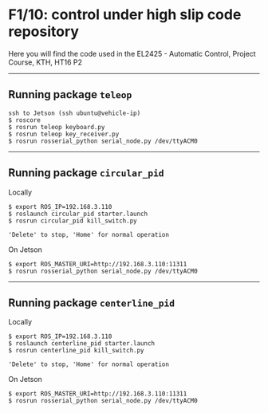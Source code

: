 # F1/10: control under high slip code repository

Here you will find the code used in the EL2425 - Automatic Control, Project Course, KTH, HT16 P2

---

## Running package `teleop`

```
ssh to Jetson (ssh ubuntu@vehicle-ip)
$ roscore
$ rosrun teleop keyboard.py
$ rosrun teleop key_receiver.py
$ rosrun rosserial_python serial_node.py /dev/ttyACM0
```

---

## Running package `circular_pid`

Locally

```
$ export ROS_IP=192.168.3.110
$ roslaunch circular_pid starter.launch
$ rosrun circular_pid kill_switch.py

'Delete' to stop, 'Home' for normal operation

```
On Jetson

```
$ export ROS_MASTER_URI=http://192.168.3.110:11311
$ rosrun rosserial_python serial_node.py /dev/ttyACM0
```

---

## Running package `centerline_pid`

Locally

```
$ export ROS_IP=192.168.3.110
$ roslaunch centerline_pid starter.launch
$ rosrun centerline_pid kill_switch.py

'Delete' to stop, 'Home' for normal operation

```
On Jetson

```
$ export ROS_MASTER_URI=http://192.168.3.110:11311
$ rosrun rosserial_python serial_node.py /dev/ttyACM0
```

